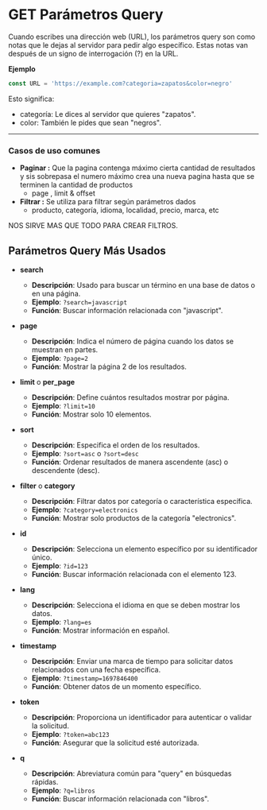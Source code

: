 # GET Parámetros Query

Cuando escribes una dirección web (URL), los parámetros query son como notas que le dejas al servidor para pedir algo específico. Estas notas van después de un signo de interrogación (?) en la URL.

**Ejemplo**

```Javascript
const URL = 'https://example.com?categoria=zapatos&color=negro'
```

Esto significa:

- categoría: Le dices al servidor que quieres "zapatos".
- color: También le pides que sean "negros".

---

### Casos de uso comunes

- **Paginar :** Que la pagina contenga máximo cierta cantidad de resultados y sis sobrepasa el numero máximo crea una nueva pagina hasta que se terminen la cantidad de productos
  - page , limit & offset
- **Filtrar :** Se utiliza para filtrar según parámetros dados
  - producto, categoría, idioma, localidad, precio, marca, etc

NOS SIRVE MAS QUE TODO PARA CREAR FILTROS.

## Parámetros Query Más Usados

- **search**

  - **Descripción**: Usado para buscar un término en una base de datos o en una página.
  - **Ejemplo**: `?search=javascript`
  - **Función**: Buscar información relacionada con "javascript".

- **page**

  - **Descripción**: Indica el número de página cuando los datos se muestran en partes.
  - **Ejemplo**: `?page=2`
  - **Función**: Mostrar la página 2 de los resultados.

- **limit** o **per_page**

  - **Descripción**: Define cuántos resultados mostrar por página.
  - **Ejemplo**: `?limit=10`
  - **Función**: Mostrar solo 10 elementos.

- **sort**

  - **Descripción**: Especifica el orden de los resultados.
  - **Ejemplo**: `?sort=asc` o `?sort=desc`
  - **Función**: Ordenar resultados de manera ascendente (asc) o descendente (desc).

- **filter** o **category**

  - **Descripción**: Filtrar datos por categoría o característica específica.
  - **Ejemplo**: `?category=electronics`
  - **Función**: Mostrar solo productos de la categoría "electronics".

- **id**

  - **Descripción**: Selecciona un elemento específico por su identificador único.
  - **Ejemplo**: `?id=123`
  - **Función**: Buscar información relacionada con el elemento 123.

- **lang**

  - **Descripción**: Selecciona el idioma en que se deben mostrar los datos.
  - **Ejemplo**: `?lang=es`
  - **Función**: Mostrar información en español.

- **timestamp**

  - **Descripción**: Enviar una marca de tiempo para solicitar datos relacionados con una fecha específica.
  - **Ejemplo**: `?timestamp=1697846400`
  - **Función**: Obtener datos de un momento específico.

- **token**

  - **Descripción**: Proporciona un identificador para autenticar o validar la solicitud.
  - **Ejemplo**: `?token=abc123`
  - **Función**: Asegurar que la solicitud esté autorizada.

- **q**
  - **Descripción**: Abreviatura común para "query" en búsquedas rápidas.
  - **Ejemplo**: `?q=libros`
  - **Función**: Buscar información relacionada con "libros".
